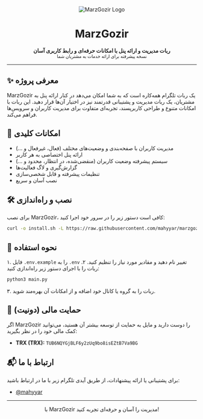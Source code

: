 <div align="center">
  <img src="https://img.shields.io/badge/MarzGozir-Telegram%20Bot-blue?style=for-the-badge" alt="MarzGozir Logo" />
  
  <h1>MarzGozir</h1>
  <b>ربات مدیریت و ارائه پنل با امکانات حرفه‌ای و رابط کاربری آسان</b>
  <br>
  <sub>نسخه پیشرفته برای ارائه خدمات به مشتریان شما</sub>
</div>

---

## ✨ معرفی پروژه

MarzGozir یک ربات تلگرام همه‌کاره است که به شما امکان می‌دهد در کنار ارائه پنل به مشتریان، یک ربات مدیریت و پشتیبانی قدرتمند نیز در اختیار آن‌ها قرار دهید. این ربات با امکانات متنوع و طراحی کاربرپسند، تجربه‌ای متفاوت برای مدیریت کاربران و سرویس‌ها فراهم می‌کند.

## 🚀 امکانات کلیدی
- مدیریت کاربران با صفحه‌بندی و وضعیت‌های مختلف (فعال، غیرفعال و ...)
- ارائه پنل اختصاصی به هر کاربر
- سیستم پیشرفته وضعیت کاربران (منقضی‌شده، در انتظار، محدود و ...)
- گزارش‌گیری و لاگ فعالیت‌ها
- تنظیمات پیشرفته و قابل شخصی‌سازی
- نصب آسان و سریع

## 🛠️ نصب و راه‌اندازی

برای نصب MarzGozir، کافی است دستور زیر را در سرور خود اجرا کنید:

```bash
curl -o install.sh -L https://raw.githubusercontent.com/mahyyar/marzgozir/main/install.sh && bash install.sh
```

## 📖 نحوه استفاده

۱. فایل `.env.example` را به `.env` تغییر نام دهید و مقادیر مورد نیاز را تنظیم کنید.
۲. ربات را با اجرای دستور زیر راه‌اندازی کنید:

```bash
python3 main.py
```

۳. ربات را به گروه یا کانال خود اضافه و از امکانات آن بهره‌مند شوید.

## 💸 حمایت مالی (دونیت)
اگر MarzGozir را دوست دارید و مایل به حمایت از توسعه بیشتر آن هستید، می‌توانید کمک مالی خود را در نظر بگیرید:

- **TRX (TRX):** `TUB6NQYGjBLF6y2zUq9bo8isEZtB7Va9BG`

## 📬 ارتباط با ما
برای پشتیبانی یا ارائه پیشنهادات، از طریق آیدی تلگرام زیر با ما در ارتباط باشید:

- [@mahyyar](https://t.me/mahyyar)

---
<div align="center">
با MarzGozir مدیریت را آسان و حرفه‌ای تجربه کنید!
</div>
